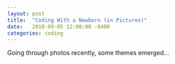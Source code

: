 ```yaml
---
layout: post
title:  "Coding With a Newborn (in Pictures)"
date:   2018-09-05 12:00:00 -0400
categories: coding
---
```


Going through photos recently, some themes emerged...
